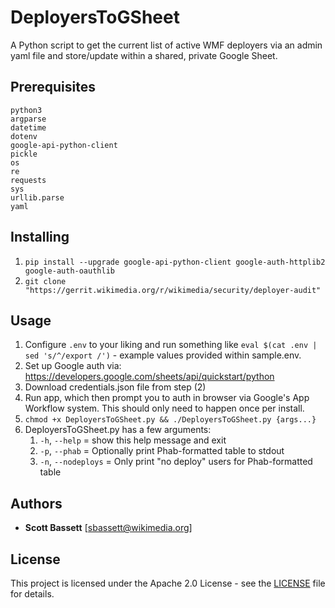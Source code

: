 # DeployersToGSheet

A Python script to get the current list of active WMF deployers via an admin yaml file and store/update within a shared, private Google Sheet.

## Prerequisites

```
python3
argparse
datetime
dotenv
google-api-python-client
pickle
os
re
requests
sys
urllib.parse
yaml
```

## Installing

1. ```pip install --upgrade google-api-python-client google-auth-httplib2 google-auth-oauthlib```
2. ```git clone "https://gerrit.wikimedia.org/r/wikimedia/security/deployer-audit"```

## Usage

1. Configure ```.env``` to your liking and run something like ```eval $(cat .env | sed 's/^/export /')``` - example values provided within sample.env.
2. Set up Google auth via: https://developers.google.com/sheets/api/quickstart/python
3. Download credentials.json file from step (2)
4. Run app, which then prompt you to auth in browser via Google's App Workflow system.  This should only need to happen once per install.
2. ```chmod +x DeployersToGSheet.py && ./DeployersToGSheet.py {args...}```
3. DeployersToGSheet.py has a few arguments:
	1. ```-h```, ```--help``` = show this help message and exit
    2. ```-p```, ```--phab``` = Optionally print Phab-formatted table to stdout
    3. ```-n```, ```--nodeploys``` = Only print "no deploy" users for Phab-formatted table 

## Authors

* **Scott Bassett** [sbassett@wikimedia.org]

## License

This project is licensed under the Apache 2.0 License - see the [LICENSE](LICENSE) file for details.
